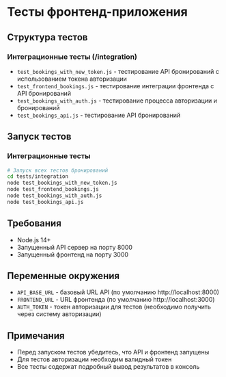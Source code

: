 # Тесты фронтенд-приложения

## Структура тестов

### Интеграционные тесты (/integration)
- `test_bookings_with_new_token.js` - тестирование API бронирований с использованием токена авторизации
- `test_frontend_bookings.js` - тестирование интеграции фронтенда с API бронирований
- `test_bookings_with_auth.js` - тестирование процесса авторизации и бронирований
- `test_bookings_api.js` - тестирование API бронирований

## Запуск тестов

### Интеграционные тесты
```bash
# Запуск всех тестов бронирований
cd tests/integration
node test_bookings_with_new_token.js
node test_frontend_bookings.js
node test_bookings_with_auth.js
node test_bookings_api.js
```

## Требования
- Node.js 14+
- Запущенный API сервер на порту 8000
- Запущенный фронтенд на порту 3000

## Переменные окружения
- `API_BASE_URL` - базовый URL API (по умолчанию http://localhost:8000)
- `FRONTEND_URL` - URL фронтенда (по умолчанию http://localhost:3000)
- `AUTH_TOKEN` - токен авторизации для тестов (необходимо получить через систему авторизации)

## Примечания
- Перед запуском тестов убедитесь, что API и фронтенд запущены
- Для тестов авторизации необходим валидный токен
- Все тесты содержат подробный вывод результатов в консоль 